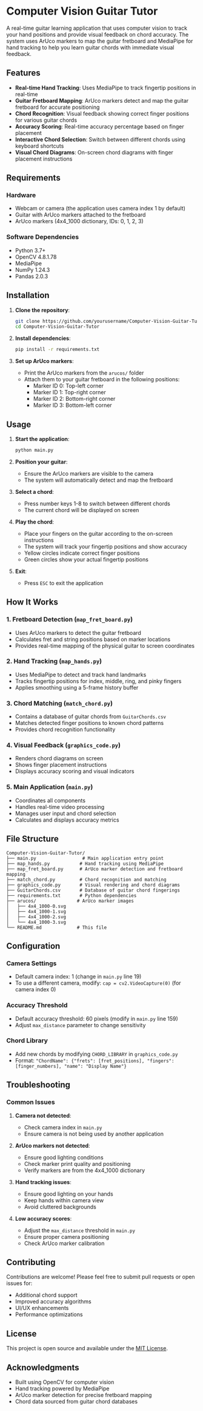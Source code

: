 # Computer Vision Guitar Tutor

A real-time guitar learning application that uses computer vision to track your hand positions and provide visual feedback on chord accuracy. The system uses ArUco markers to map the guitar fretboard and MediaPipe for hand tracking to help you learn guitar chords with immediate visual feedback.

## Features

- **Real-time Hand Tracking**: Uses MediaPipe to track fingertip positions in real-time
- **Guitar Fretboard Mapping**: ArUco markers detect and map the guitar fretboard for accurate positioning
- **Chord Recognition**: Visual feedback showing correct finger positions for various guitar chords
- **Accuracy Scoring**: Real-time accuracy percentage based on finger placement
- **Interactive Chord Selection**: Switch between different chords using keyboard shortcuts
- **Visual Chord Diagrams**: On-screen chord diagrams with finger placement instructions


## Requirements

### Hardware
- Webcam or camera (the application uses camera index 1 by default)
- Guitar with ArUco markers attached to the fretboard
- ArUco markers (4x4_1000 dictionary, IDs: 0, 1, 2, 3)

### Software Dependencies
- Python 3.7+
- OpenCV 4.8.1.78
- MediaPipe
- NumPy 1.24.3
- Pandas 2.0.3

## Installation

1. **Clone the repository**:
   ```bash
   git clone https://github.com/yourusername/Computer-Vision-Guitar-Tutor.git
   cd Computer-Vision-Guitar-Tutor
   ```

2. **Install dependencies**:
   ```bash
   pip install -r requirements.txt
   ```

3. **Set up ArUco markers**:
   - Print the ArUco markers from the `arucos/` folder
   - Attach them to your guitar fretboard in the following positions:
     - Marker ID 0: Top-left corner
     - Marker ID 1: Top-right corner  
     - Marker ID 2: Bottom-right corner
     - Marker ID 3: Bottom-left corner

## Usage

1. **Start the application**:
   ```bash
   python main.py
   ```

2. **Position your guitar**:
   - Ensure the ArUco markers are visible to the camera
   - The system will automatically detect and map the fretboard

3. **Select a chord**:
   - Press number keys 1-8 to switch between different chords
   - The current chord will be displayed on screen

4. **Play the chord**:
   - Place your fingers on the guitar according to the on-screen instructions
   - The system will track your fingertip positions and show accuracy
   - Yellow circles indicate correct finger positions
   - Green circles show your actual fingertip positions

5. **Exit**:
   - Press `ESC` to exit the application

## How It Works

### 1. Fretboard Detection (`map_fret_board.py`)
- Uses ArUco markers to detect the guitar fretboard
- Calculates fret and string positions based on marker locations
- Provides real-time mapping of the physical guitar to screen coordinates

### 2. Hand Tracking (`map_hands.py`)
- Uses MediaPipe to detect and track hand landmarks
- Tracks fingertip positions for index, middle, ring, and pinky fingers
- Applies smoothing using a 5-frame history buffer

### 3. Chord Matching (`match_chord.py`)
- Contains a database of guitar chords from `GuitarChords.csv`
- Matches detected finger positions to known chord patterns
- Provides chord recognition functionality

### 4. Visual Feedback (`graphics_code.py`)
- Renders chord diagrams on screen
- Shows finger placement instructions
- Displays accuracy scoring and visual indicators

### 5. Main Application (`main.py`)
- Coordinates all components
- Handles real-time video processing
- Manages user input and chord selection
- Calculates and displays accuracy metrics

## File Structure

```
Computer-Vision-Guitar-Tutor/
├── main.py                 # Main application entry point
├── map_hands.py           # Hand tracking using MediaPipe
├── map_fret_board.py      # ArUco marker detection and fretboard mapping
├── match_chord.py         # Chord recognition and matching
├── graphics_code.py       # Visual rendering and chord diagrams
├── GuitarChords.csv       # Database of guitar chord fingerings
├── requirements.txt       # Python dependencies
├── arucos/               # ArUco marker images
│   ├── 4x4_1000-0.svg
│   ├── 4x4_1000-1.svg
│   ├── 4x4_1000-2.svg
│   └── 4x4_1000-3.svg
└── README.md             # This file
```

## Configuration

### Camera Settings
- Default camera index: 1 (change in `main.py` line 19)
- To use a different camera, modify: `cap = cv2.VideoCapture(0)` (for camera index 0)

### Accuracy Threshold
- Default accuracy threshold: 60 pixels (modify in `main.py` line 159)
- Adjust `max_distance` parameter to change sensitivity

### Chord Library
- Add new chords by modifying `CHORD_LIBRARY` in `graphics_code.py`
- Format: `"ChordName": {"frets": [fret_positions], "fingers": [finger_numbers], "name": "Display Name"}`

## Troubleshooting

### Common Issues

1. **Camera not detected**:
   - Check camera index in `main.py`
   - Ensure camera is not being used by another application

2. **ArUco markers not detected**:
   - Ensure good lighting conditions
   - Check marker print quality and positioning
   - Verify markers are from the 4x4_1000 dictionary

3. **Hand tracking issues**:
   - Ensure good lighting on your hands
   - Keep hands within camera view
   - Avoid cluttered backgrounds

4. **Low accuracy scores**:
   - Adjust the `max_distance` threshold in `main.py`
   - Ensure proper camera positioning
   - Check ArUco marker calibration

## Contributing

Contributions are welcome! Please feel free to submit pull requests or open issues for:
- Additional chord support
- Improved accuracy algorithms
- UI/UX enhancements
- Performance optimizations

## License

This project is open source and available under the [MIT License](LICENSE).

## Acknowledgments

- Built using OpenCV for computer vision
- Hand tracking powered by MediaPipe
- ArUco marker detection for precise fretboard mapping
- Chord data sourced from guitar chord databases

